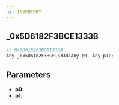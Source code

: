 ```yaml
---
ns: INVENTORY
---
```

## _0x5D6182F3BCE1333B

```c
// 0x5D6182F3BCE1333B
Any _0x5D6182F3BCE1333B(Any p0, Any p1);
```

## Parameters
* **p0**:
* **p1**:
